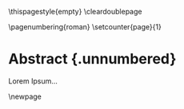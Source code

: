 \thispagestyle{empty}
\cleardoublepage

\pagenumbering{roman}
\setcounter{page}{1}

# Abstract {.unnumbered}

Lorem Ipsum...

\newpage
